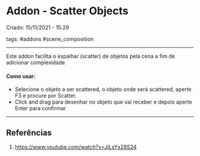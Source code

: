 # Addon - Scatter Objects
Criado: 15/11/2021 - 15:29

tags: #addons #scene_composition  

---
Este addon facilita o espalhar (scatter) de objetos pela cena a fim de adicionar complexidade

#### Como usar:
 - Selecione o objeto a ser scattered, o objeto onde será scattered, aperte F3 e procure por Scatter.
 - Click and drag para desenhar no objeto que vai receber e depois aperte Enter para confirmar

---
## Referências
1. https://www.youtube.com/watch?v=JiLsYx28S24